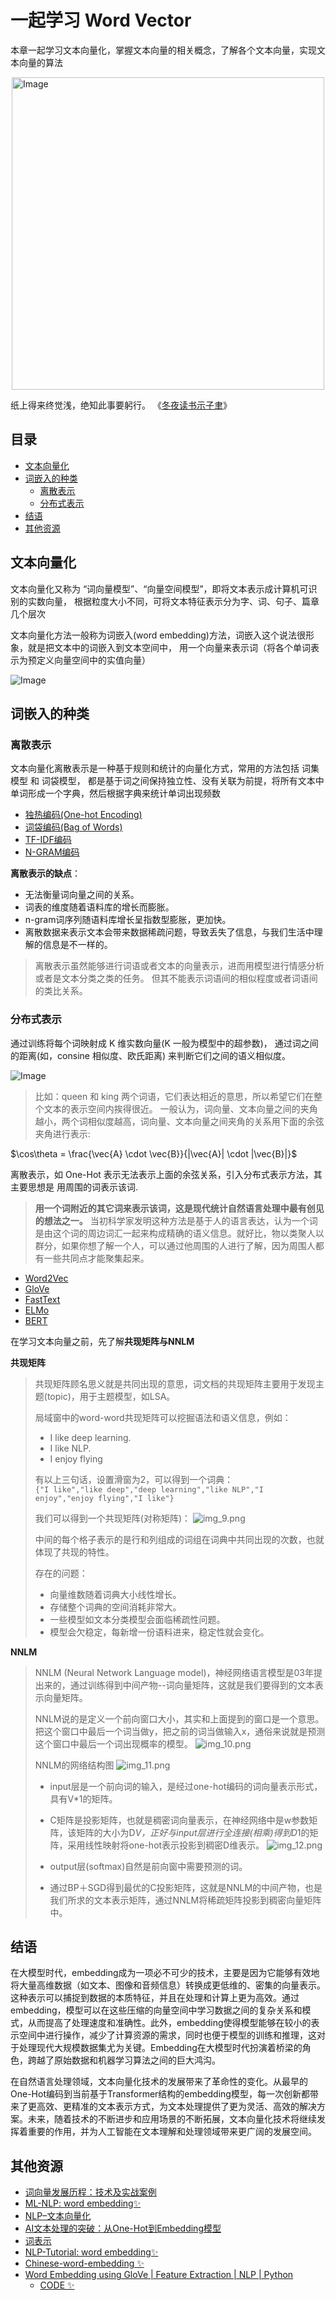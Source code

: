 
# 一起学习 Word Vector

本章一起学习文本向量化，掌握文本向量的相关概念，了解各个文本向量，实现文本向量的算法

<img src="images/img_8.png" alt="Image" style="display: block; margin-left: auto; margin-right: auto; width: 500px;">


纸上得来终觉浅，绝知此事要躬行。 《[冬夜读书示子聿](https://www.gushiwen.cn/mingju/juv_bc2e9eb921c8.aspx)》

## 目录
- [文本向量化](#文本向量化)
- [词嵌入的种类](#词嵌入的种类)
  - [离散表示](#离散表示)
  - [分布式表示](#分布式表示)
- [结语](#结语)
- [其他资源](#其他资源)

## 文本向量化

文本向量化又称为 “词向量模型”、“向量空间模型”，即将文本表示成计算机可识别的实数向量， 根据粒度大小不同，可将文本特征表示分为字、词、句子、篇章几个层次

文本向量化方法一般称为词嵌入(word embedding)方法，词嵌入这个说法很形象，就是把文本中的词嵌入到文本空间中， 用一个向量来表示词（将各个单词表示为预定义向量空间中的实值向量）

![Image](images/img_1.png "Image")

## 词嵌入的种类
### 离散表示
文本向量化离散表示是一种基于规则和统计的向量化方式，常用的方法包括 词集模型 和 词袋模型， 都是基于词之间保持独立性、没有关联为前提，将所有文本中单词形成一个字典，然后根据字典来统计单词出现频数

- [独热编码(One-hot Encoding)](./01.one-hot.ipynb)
- [词袋编码(Bag of Words)](./02.bag-of-word.ipynb)
- [TF-IDF编码](./03.tf-idf.ipynb)
- [N-GRAM编码](./04.n-gram.ipynb)

**离散表示的缺点**：

- 无法衡量词向量之间的关系。
- 词表的维度随着语料库的增长而膨胀。
- n-gram词序列随语料库增长呈指数型膨胀，更加快。
- 离散数据来表示文本会带来数据稀疏问题，导致丢失了信息，与我们生活中理解的信息是不一样的。
> 离散表示虽然能够进行词语或者文本的向量表示，进而用模型进行情感分析或者是文本分类之类的任务。 但其不能表示词语间的相似程度或者词语间的类比关系。


### 分布式表示
通过训练将每个词映射成 K 维实数向量(K 一般为模型中的超参数)， 通过词之间的距离(如，consine 相似度、欧氏距离) 来判断它们之间的语义相似度。


![Image](images/img_2.png "Image")

>比如：queen 和 king 两个词语，它们表达相近的意思，所以希望它们在整个文本的表示空间内挨得很近。
一般认为，词向量、文本向量之间的夹角越小，两个词相似度越高，词向量、文本向量之间夹角的关系用下面的余弦夹角进行表示:

$\cos\theta = \frac{\vec{A} \cdot \vec{B}}{|\vec{A}| \cdot |\vec{B}|}$

离散表示，如 One-Hot 表示无法表示上面的余弦关系，引入分布式表示方法，其主要思想是 用周围的词表示该词.
> **用一个词附近的其它词来表示该词，这是现代统计自然语言处理中最有创见的想法之一。** 当初科学家发明这种方法是基于人的语言表达，认为一个词是由这个词的周边词汇一起来构成精确的语义信息。就好比，物以类聚人以群分，如果你想了解一个人，可以通过他周围的人进行了解，因为周围人都有一些共同点才能聚集起来。

- [Word2Vec](./05.word2vec.ipynb)
- [GloVe](./06.glove.ipynb)
- [FastText](./07.fasttext.ipynb)
- [ELMo](./08.elmo.ipynb)
- [BERT](./09.bert.ipynb)


在学习文本向量之前，先了解**共现矩阵与NNLM**

**共现矩阵**

> 共现矩阵顾名思义就是共同出现的意思，词文档的共现矩阵主要用于发现主题(topic)，用于主题模型，如LSA。
> 
> 局域窗中的word-word共现矩阵可以挖掘语法和语义信息，例如：
> - I like deep learning.
> - I like NLP.
> - I enjoy flying
> 
> 有以上三句话，设置滑窗为2，可以得到一个词典：\
> `{"I like","like deep","deep learning","like NLP","I enjoy","enjoy flying","I like"}`
> 
> 我们可以得到一个共现矩阵(对称矩阵)：
> ![img_9.png](images%2Fimg_9.png)
> 
> 中间的每个格子表示的是行和列组成的词组在词典中共同出现的次数，也就体现了共现的特性。
> 
> 存在的问题：
> - 向量维数随着词典大小线性增长。
> - 存储整个词典的空间消耗非常大。
> - 一些模型如文本分类模型会面临稀疏性问题。
> - 模型会欠稳定，每新增一份语料进来，稳定性就会变化。

**NNLM**

> NNLM (Neural Network Language model)，神经网络语言模型是03年提出来的，通过训练得到中间产物--词向量矩阵，这就是我们要得到的文本表示向量矩阵。
> 
> NNLM说的是定义一个前向窗口大小，其实和上面提到的窗口是一个意思。把这个窗口中最后一个词当做y，把之前的词当做输入x，通俗来说就是预测这个窗口中最后一个词出现概率的模型。
> ![img_10.png](images%2Fimg_10.png)
> 
> NNLM的网络结构图
> ![img_11.png](images%2Fimg_11.png)
> 
> - input层是一个前向词的输入，是经过one-hot编码的词向量表示形式，具有V*1的矩阵。
> 
> - C矩阵是投影矩阵，也就是稠密词向量表示，在神经网络中是w参数矩阵，该矩阵的大小为D*V，正好与input层进行全连接(相乘)得到D*1的矩阵，采用线性映射将one-hot表示投影到稠密D维表示。
>   ![img_12.png](images%2Fimg_12.png)
> - output层(softmax)自然是前向窗中需要预测的词。
> 
> - 通过BP＋SGD得到最优的C投影矩阵，这就是NNLM的中间产物，也是我们所求的文本表示矩阵，通过NNLM将稀疏矩阵投影到稠密向量矩阵中。
>

## 结语
在大模型时代，embedding成为一项必不可少的技术，主要是因为它能够有效地将大量高维数据（如文本、图像和音频信息）转换成更低维的、密集的向量表示。这种表示可以捕捉到数据的本质特征，并且在处理和计算上更为高效。通过embedding，模型可以在这些压缩的向量空间中学习数据之间的复杂关系和模式，从而提高了处理速度和准确性。此外，embedding使得模型能够在较小的表示空间中进行操作，减少了计算资源的需求，同时也便于模型的训练和推理，这对于处理现代大规模数据集尤为关键。Embedding在大模型时代扮演着桥梁的角色，跨越了原始数据和机器学习算法之间的巨大鸿沟。

在自然语言处理领域，文本向量化技术的发展带来了革命性的变化。从最早的One-Hot编码到当前基于Transformer结构的embedding模型，每一次创新都带来了更高效、更精准的文本表示方式，为文本处理提供了更为灵活、高效的解决方案。未来，随着技术的不断进步和应用场景的不断拓展，文本向量化技术将继续发挥着重要的作用，并为人工智能在文本理解和处理领域带来更广阔的发展空间。

## 其他资源
- [词向量发展历程：技术及实战案例](https://mp.weixin.qq.com/s/nLfeTAlX7C1zfRC7JEPTaQ)
- [ML-NLP: word embedding✨](https://github.com/NLP-LOVE/ML-NLP/tree/master/NLP/16.1%20Word%20Embedding)
- [NLP–文本向量化](https://deeplearning-doc.readthedocs.io/en/latest/deeplearning/NLP/NLP-text-vector.html#co-currence-matrix)
- [AI文本处理的突破：从One-Hot到Embedding模型](https://www.53ai.com/news/qianyanjishu/2024060576385.html)
- [词表示](https://paddlepedia.readthedocs.io/en/latest/tutorials/sequence_model/word_representation/index.html)
- [NLP-Tutorial: word embedding✨](https://github.com/shibing624/nlp-tutorial/blob/main/01_word_embedding/01_%E6%96%87%E6%9C%AC%E8%A1%A8%E7%A4%BA.ipynb)
- [Chinese-word-embedding ✨](https://github.com/duanmuxiangyu/Chinese-word-embedding)
- [Word Embedding using GloVe | Feature Extraction | NLP | Python](https://www.hackersrealm.net/post/word-embedding-using-glove-python)
  - [CODE ✨](https://github.com/aswintechguy/Data-Science-Concepts/blob/main/NLP/Natural%20Language%20Processing(NLP)%20Concepts%20-%20Hackers%20Realm.ipynb) 

